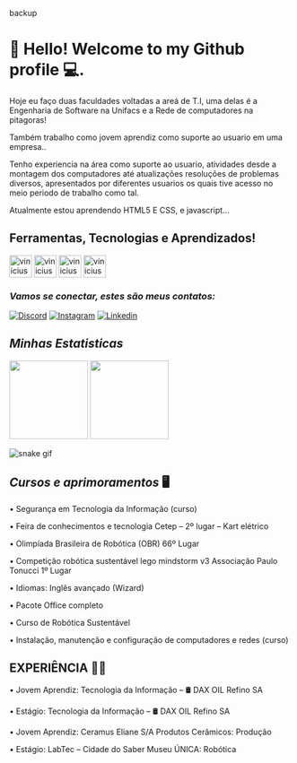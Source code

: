 backup 



# 👋 Hello! Welcome to my Github profile 💻.

Hoje eu faço duas faculdades voltadas a areá de T.I, uma delas é a Engenharia de Software na Unifacs e a Rede de computadores na pitagoras!

  Também trabalho como jovem aprendiz como suporte ao usuario em uma empresa..
  
Tenho experiencia na área como suporte ao usuario, atividades desde a montagem dos computadores até atualizações resoluções de problemas diversos, apresentados por 
diferentes usuarios os quais tive acesso no meio periodo de trabalho como tal.

Atualmente estou aprendendo HTML5 E CSS, e javascript...




## Ferramentas, Tecnologias e Aprendizados!
<div>

  <img align="center" alt="vinicius-HTML5" width="40" height="40" src="https://cdn.jsdelivr.net/gh/devicons/devicon/icons/html5/html5-original.svg"/>
  <img align="center" alt="vinicius-CSS" width="40" height="40" src="https://cdn.jsdelivr.net/gh/devicons/devicon/icons/css3/css3-original.svg"/>
  <img align="center" alt="vinicius-AFTER" width="40" height="40" src="https://cdn.jsdelivr.net/gh/devicons/devicon/icons/aftereffects/aftereffects-original.svg"/>
  <img align="center" alt="vinicius-JAVASCRIPT" width="40" height="40" src="https://cdn.jsdelivr.net/gh/devicons/devicon/icons/javascript/javascript-original.svg"/>

</div>

### *Vamos se conectar, estes são meus contatos:*  

  [![Discord](https://img.shields.io/badge/Discord-7289DA?style=for-the-badge&logo=discord&logoColor=white)]()
  [![Instagram](https://img.shields.io/badge/Instagram-E4405F?style=for-the-badge&logo=instagram&logoColor=white)](https://www.instagram.com/v1n1c1us.404/)
  [![Linkedin](https://img.shields.io/badge/LinkedIn-0077B5?style=for-the-badge&logo=linkedin&logoColor=white)](https://www.linkedin.com/in/vinicius-lago-cruz-389551245/)


## *Minhas Estatisticas*
<div>
  <img height="140em" src="https://github-readme-stats.vercel.app/api?username=ViniciusLgo&show_icons=true&theme=tokyonight"/>    <img height="140em" src="https://github-readme-stats.vercel.app/api/top-langs/?username=ViniciusLgo&layout=compact&theme=tokyonight"/>
 </div>

![snake gif](https://github.com/ViniciusLgo/ViniciusLgo/blob/output/github-contribution-grid-snake.svg)


## *Cursos e aprimoramentos* 🖥️ 

•	Segurança em Tecnologia da Informação (curso)

•	Feira de conhecimentos e tecnologia Cetep – 2º lugar – Kart elétrico

•	Olimpíada Brasileira de Robótica (OBR) 66º Lugar 

•	Competição robótica sustentável lego mindstorm v3 Associação Paulo Tonucci 1º Lugar

•	Idiomas: Inglês avançado (Wizard)

•	Pacote Office completo

•	Curso de Robótica Sustentável 

•	Instalação, manutenção e configuração de computadores e redes (curso)



## EXPERIÊNCIA 👨‍💻

•	Jovem Aprendiz: Tecnologia da Informação – 🛢️ DAX OIL Refino SA 

•	Estágio: Tecnologia da Informação – 🛢️ DAX OIL Refino SA 

•	Jovem Aprendiz: Ceramus Eliane S/A Produtos Cerâmicos: Produção

•	Estágio: LabTec – Cidade do Saber Museu ÚNICA: Robótica   


